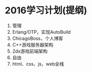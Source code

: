 2016学习计划(提纲)
==================

1. 管理
2. Erlang/OTP，实现AutoBuild
3. ChicagoBoss，个人博客
4. C++游戏服务器架构
5. 2dx游戏前端架构
6. 自由
7. html、css、js，web全桟

